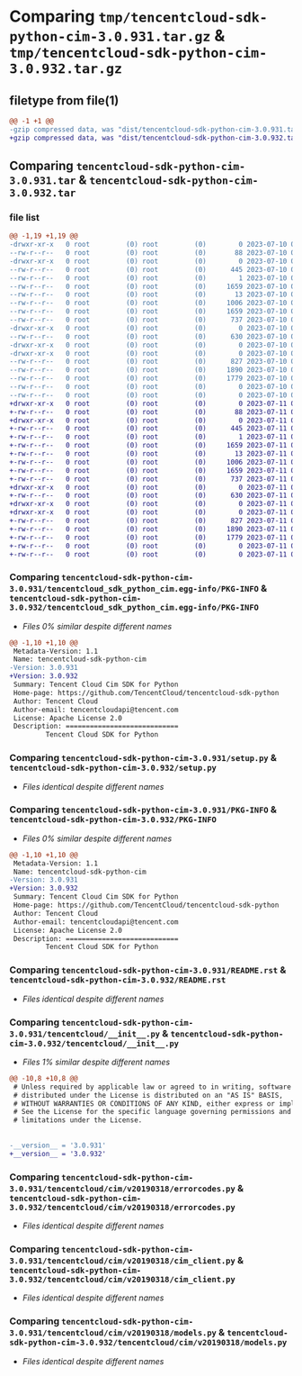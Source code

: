 # Comparing `tmp/tencentcloud-sdk-python-cim-3.0.931.tar.gz` & `tmp/tencentcloud-sdk-python-cim-3.0.932.tar.gz`

## filetype from file(1)

```diff
@@ -1 +1 @@
-gzip compressed data, was "dist/tencentcloud-sdk-python-cim-3.0.931.tar", last modified: Mon Jul 10 00:33:36 2023, max compression
+gzip compressed data, was "dist/tencentcloud-sdk-python-cim-3.0.932.tar", last modified: Tue Jul 11 00:34:00 2023, max compression
```

## Comparing `tencentcloud-sdk-python-cim-3.0.931.tar` & `tencentcloud-sdk-python-cim-3.0.932.tar`

### file list

```diff
@@ -1,19 +1,19 @@
-drwxr-xr-x   0 root         (0) root         (0)        0 2023-07-10 00:33:36.000000 tencentcloud-sdk-python-cim-3.0.931/
--rw-r--r--   0 root         (0) root         (0)       88 2023-07-10 00:33:36.000000 tencentcloud-sdk-python-cim-3.0.931/setup.cfg
-drwxr-xr-x   0 root         (0) root         (0)        0 2023-07-10 00:33:36.000000 tencentcloud-sdk-python-cim-3.0.931/tencentcloud_sdk_python_cim.egg-info/
--rw-r--r--   0 root         (0) root         (0)      445 2023-07-10 00:33:36.000000 tencentcloud-sdk-python-cim-3.0.931/tencentcloud_sdk_python_cim.egg-info/SOURCES.txt
--rw-r--r--   0 root         (0) root         (0)        1 2023-07-10 00:33:36.000000 tencentcloud-sdk-python-cim-3.0.931/tencentcloud_sdk_python_cim.egg-info/dependency_links.txt
--rw-r--r--   0 root         (0) root         (0)     1659 2023-07-10 00:33:36.000000 tencentcloud-sdk-python-cim-3.0.931/tencentcloud_sdk_python_cim.egg-info/PKG-INFO
--rw-r--r--   0 root         (0) root         (0)       13 2023-07-10 00:33:36.000000 tencentcloud-sdk-python-cim-3.0.931/tencentcloud_sdk_python_cim.egg-info/top_level.txt
--rw-r--r--   0 root         (0) root         (0)     1006 2023-07-10 00:33:36.000000 tencentcloud-sdk-python-cim-3.0.931/setup.py
--rw-r--r--   0 root         (0) root         (0)     1659 2023-07-10 00:33:36.000000 tencentcloud-sdk-python-cim-3.0.931/PKG-INFO
--rw-r--r--   0 root         (0) root         (0)      737 2023-07-10 00:33:36.000000 tencentcloud-sdk-python-cim-3.0.931/README.rst
-drwxr-xr-x   0 root         (0) root         (0)        0 2023-07-10 00:33:36.000000 tencentcloud-sdk-python-cim-3.0.931/tencentcloud/
--rw-r--r--   0 root         (0) root         (0)      630 2023-07-10 00:33:36.000000 tencentcloud-sdk-python-cim-3.0.931/tencentcloud/__init__.py
-drwxr-xr-x   0 root         (0) root         (0)        0 2023-07-10 00:33:36.000000 tencentcloud-sdk-python-cim-3.0.931/tencentcloud/cim/
-drwxr-xr-x   0 root         (0) root         (0)        0 2023-07-10 00:33:36.000000 tencentcloud-sdk-python-cim-3.0.931/tencentcloud/cim/v20190318/
--rw-r--r--   0 root         (0) root         (0)      827 2023-07-10 00:33:36.000000 tencentcloud-sdk-python-cim-3.0.931/tencentcloud/cim/v20190318/errorcodes.py
--rw-r--r--   0 root         (0) root         (0)     1890 2023-07-10 00:33:36.000000 tencentcloud-sdk-python-cim-3.0.931/tencentcloud/cim/v20190318/cim_client.py
--rw-r--r--   0 root         (0) root         (0)     1779 2023-07-10 00:33:36.000000 tencentcloud-sdk-python-cim-3.0.931/tencentcloud/cim/v20190318/models.py
--rw-r--r--   0 root         (0) root         (0)        0 2023-07-10 00:33:36.000000 tencentcloud-sdk-python-cim-3.0.931/tencentcloud/cim/v20190318/__init__.py
--rw-r--r--   0 root         (0) root         (0)        0 2023-07-10 00:33:36.000000 tencentcloud-sdk-python-cim-3.0.931/tencentcloud/cim/__init__.py
+drwxr-xr-x   0 root         (0) root         (0)        0 2023-07-11 00:34:00.000000 tencentcloud-sdk-python-cim-3.0.932/
+-rw-r--r--   0 root         (0) root         (0)       88 2023-07-11 00:34:00.000000 tencentcloud-sdk-python-cim-3.0.932/setup.cfg
+drwxr-xr-x   0 root         (0) root         (0)        0 2023-07-11 00:34:00.000000 tencentcloud-sdk-python-cim-3.0.932/tencentcloud_sdk_python_cim.egg-info/
+-rw-r--r--   0 root         (0) root         (0)      445 2023-07-11 00:34:00.000000 tencentcloud-sdk-python-cim-3.0.932/tencentcloud_sdk_python_cim.egg-info/SOURCES.txt
+-rw-r--r--   0 root         (0) root         (0)        1 2023-07-11 00:34:00.000000 tencentcloud-sdk-python-cim-3.0.932/tencentcloud_sdk_python_cim.egg-info/dependency_links.txt
+-rw-r--r--   0 root         (0) root         (0)     1659 2023-07-11 00:34:00.000000 tencentcloud-sdk-python-cim-3.0.932/tencentcloud_sdk_python_cim.egg-info/PKG-INFO
+-rw-r--r--   0 root         (0) root         (0)       13 2023-07-11 00:34:00.000000 tencentcloud-sdk-python-cim-3.0.932/tencentcloud_sdk_python_cim.egg-info/top_level.txt
+-rw-r--r--   0 root         (0) root         (0)     1006 2023-07-11 00:34:00.000000 tencentcloud-sdk-python-cim-3.0.932/setup.py
+-rw-r--r--   0 root         (0) root         (0)     1659 2023-07-11 00:34:00.000000 tencentcloud-sdk-python-cim-3.0.932/PKG-INFO
+-rw-r--r--   0 root         (0) root         (0)      737 2023-07-11 00:34:00.000000 tencentcloud-sdk-python-cim-3.0.932/README.rst
+drwxr-xr-x   0 root         (0) root         (0)        0 2023-07-11 00:34:00.000000 tencentcloud-sdk-python-cim-3.0.932/tencentcloud/
+-rw-r--r--   0 root         (0) root         (0)      630 2023-07-11 00:34:00.000000 tencentcloud-sdk-python-cim-3.0.932/tencentcloud/__init__.py
+drwxr-xr-x   0 root         (0) root         (0)        0 2023-07-11 00:34:00.000000 tencentcloud-sdk-python-cim-3.0.932/tencentcloud/cim/
+drwxr-xr-x   0 root         (0) root         (0)        0 2023-07-11 00:34:00.000000 tencentcloud-sdk-python-cim-3.0.932/tencentcloud/cim/v20190318/
+-rw-r--r--   0 root         (0) root         (0)      827 2023-07-11 00:34:00.000000 tencentcloud-sdk-python-cim-3.0.932/tencentcloud/cim/v20190318/errorcodes.py
+-rw-r--r--   0 root         (0) root         (0)     1890 2023-07-11 00:34:00.000000 tencentcloud-sdk-python-cim-3.0.932/tencentcloud/cim/v20190318/cim_client.py
+-rw-r--r--   0 root         (0) root         (0)     1779 2023-07-11 00:34:00.000000 tencentcloud-sdk-python-cim-3.0.932/tencentcloud/cim/v20190318/models.py
+-rw-r--r--   0 root         (0) root         (0)        0 2023-07-11 00:34:00.000000 tencentcloud-sdk-python-cim-3.0.932/tencentcloud/cim/v20190318/__init__.py
+-rw-r--r--   0 root         (0) root         (0)        0 2023-07-11 00:34:00.000000 tencentcloud-sdk-python-cim-3.0.932/tencentcloud/cim/__init__.py
```

### Comparing `tencentcloud-sdk-python-cim-3.0.931/tencentcloud_sdk_python_cim.egg-info/PKG-INFO` & `tencentcloud-sdk-python-cim-3.0.932/tencentcloud_sdk_python_cim.egg-info/PKG-INFO`

 * *Files 0% similar despite different names*

```diff
@@ -1,10 +1,10 @@
 Metadata-Version: 1.1
 Name: tencentcloud-sdk-python-cim
-Version: 3.0.931
+Version: 3.0.932
 Summary: Tencent Cloud Cim SDK for Python
 Home-page: https://github.com/TencentCloud/tencentcloud-sdk-python
 Author: Tencent Cloud
 Author-email: tencentcloudapi@tencent.com
 License: Apache License 2.0
 Description: ============================
         Tencent Cloud SDK for Python
```

### Comparing `tencentcloud-sdk-python-cim-3.0.931/setup.py` & `tencentcloud-sdk-python-cim-3.0.932/setup.py`

 * *Files identical despite different names*

### Comparing `tencentcloud-sdk-python-cim-3.0.931/PKG-INFO` & `tencentcloud-sdk-python-cim-3.0.932/PKG-INFO`

 * *Files 0% similar despite different names*

```diff
@@ -1,10 +1,10 @@
 Metadata-Version: 1.1
 Name: tencentcloud-sdk-python-cim
-Version: 3.0.931
+Version: 3.0.932
 Summary: Tencent Cloud Cim SDK for Python
 Home-page: https://github.com/TencentCloud/tencentcloud-sdk-python
 Author: Tencent Cloud
 Author-email: tencentcloudapi@tencent.com
 License: Apache License 2.0
 Description: ============================
         Tencent Cloud SDK for Python
```

### Comparing `tencentcloud-sdk-python-cim-3.0.931/README.rst` & `tencentcloud-sdk-python-cim-3.0.932/README.rst`

 * *Files identical despite different names*

### Comparing `tencentcloud-sdk-python-cim-3.0.931/tencentcloud/__init__.py` & `tencentcloud-sdk-python-cim-3.0.932/tencentcloud/__init__.py`

 * *Files 1% similar despite different names*

```diff
@@ -10,8 +10,8 @@
 # Unless required by applicable law or agreed to in writing, software
 # distributed under the License is distributed on an "AS IS" BASIS,
 # WITHOUT WARRANTIES OR CONDITIONS OF ANY KIND, either express or implied.
 # See the License for the specific language governing permissions and
 # limitations under the License.
 
 
-__version__ = '3.0.931'
+__version__ = '3.0.932'
```

### Comparing `tencentcloud-sdk-python-cim-3.0.931/tencentcloud/cim/v20190318/errorcodes.py` & `tencentcloud-sdk-python-cim-3.0.932/tencentcloud/cim/v20190318/errorcodes.py`

 * *Files identical despite different names*

### Comparing `tencentcloud-sdk-python-cim-3.0.931/tencentcloud/cim/v20190318/cim_client.py` & `tencentcloud-sdk-python-cim-3.0.932/tencentcloud/cim/v20190318/cim_client.py`

 * *Files identical despite different names*

### Comparing `tencentcloud-sdk-python-cim-3.0.931/tencentcloud/cim/v20190318/models.py` & `tencentcloud-sdk-python-cim-3.0.932/tencentcloud/cim/v20190318/models.py`

 * *Files identical despite different names*

